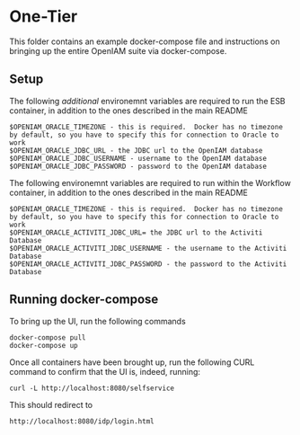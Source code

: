 # One-Tier

This folder contains an example docker-compose file and instructions on bringing up the entire OpenIAM suite via docker-compose.

## Setup


The following *additional* environemnt variables are required to run the ESB container, 
in addition to the ones described in the main README

```
$OPENIAM_ORACLE_TIMEZONE - this is required.  Docker has no timezone by default, so you have to specify this for connection to Oracle to work
$OPENIAM_ORACLE_JDBC_URL - the JDBC url to the OpenIAM database
$OPENIAM_ORACLE_JDBC_USERNAME - username to the OpenIAM database
$OPENIAM_ORACLE_JDBC_PASSWORD - password to the OpenIAM database
```

The following environemnt variables are required to run within the Workflow container,
in addition to the ones described in the main README

```
$OPENIAM_ORACLE_TIMEZONE - this is required.  Docker has no timezone by default, so you have to specify this for connection to Oracle to work
$OPENIAM_ORACLE_ACTIVITI_JDBC_URL= the JDBC url to the Activiti Database
$OPENIAM_ORACLE_ACTIVITI_JDBC_USERNAME - the username to the Activiti Database
$OPENIAM_ORACLE_ACTIVITI_JDBC_PASSWORD - the password to the Activiti Database
```


## Running docker-compose

To bring up the UI, run the following commands
```
docker-compose pull
docker-compose up
```

Once all containers have been brought up, run the following CURL command to confirm that the UI is, indeed, running:

```
curl -L http://localhost:8080/selfservice
```

This should redirect to
```
http://localhost:8080/idp/login.html
```